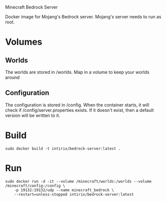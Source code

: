 Minecraft Bedrock Server

Docker image for Mojang's Bedrock server.  Mojang's server needs to run as root.

# Volumes

## Worlds

The worlds are stored in /worlds.  Map in a volume to keep your worlds around

## Configuration

The configuration is stored in /config.  When the container starts, it will check
if /config/server.properties exists.  If it doesn't exist, then a default version
will be written to it.

# Build

```
sudo docker build -t intirix/bedrock-server:latest .
```

# Run

```
sudo docker run -d -it --volume /minecraft/worlds:/worlds --volume /minecraft/config:/config \
    -p 19132:19132/udp --name minecraft_bedrock \
    --restart=unless-stopped intirix/bedrock-server:latest
```
